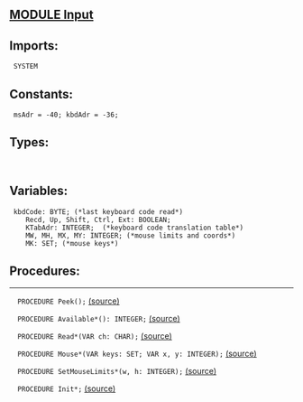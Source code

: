 
## [MODULE Input](https://github.com/io-core/Oberon/blob/main/Input.Mod)

  ## Imports:
` SYSTEM`

## Constants:
```
 msAdr = -40; kbdAdr = -36;

```
## Types:
```


```
## Variables:
```
 kbdCode: BYTE; (*last keyboard code read*)
    Recd, Up, Shift, Ctrl, Ext: BOOLEAN;
    KTabAdr: INTEGER;  (*keyboard code translation table*)
    MW, MH, MX, MY: INTEGER; (*mouse limits and coords*)
    MK: SET; (*mouse keys*)

```
## Procedures:
---

`  PROCEDURE Peek();` [(source)](https://github.com/io-orig/System/blob/main/Input.Mod#L18)


`  PROCEDURE Available*(): INTEGER;` [(source)](https://github.com/io-orig/System/blob/main/Input.Mod#L34)


`  PROCEDURE Read*(VAR ch: CHAR);` [(source)](https://github.com/io-orig/System/blob/main/Input.Mod#L39)


`  PROCEDURE Mouse*(VAR keys: SET; VAR x, y: INTEGER);` [(source)](https://github.com/io-orig/System/blob/main/Input.Mod#L49)


`  PROCEDURE SetMouseLimits*(w, h: INTEGER);` [(source)](https://github.com/io-orig/System/blob/main/Input.Mod#L58)


`  PROCEDURE Init*;` [(source)](https://github.com/io-orig/System/blob/main/Input.Mod#L62)

